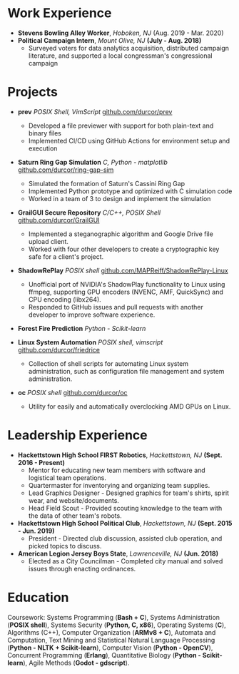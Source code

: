 # Work Experience
- **Stevens Bowling Alley Worker**, *Hoboken, NJ* (Aug. 2019 - Mar. 2020)
- **Political Campaign Intern**, *Mount Olive, NJ* **(July - Aug. 2018)**
    - Surveyed voters for data analytics acquisition, distributed campaign literature, and supported a local congressman's congressional campaign

# Projects
- **prev** *POSIX Shell, VimScript* [github.com/durcor/prev](https://github.com/durcor/prev)
    - Developed a file previewer with support for both plain-text and binary files
    - Implemented CI/CD using GitHub Actions for environment setup and execution
- **Saturn Ring Gap Simulation** *C, Python - matplotlib* [github.com/durcor/ring-gap-sim](https://github.com/durcor/ring-gap-sim)
    - Simulated the formation of Saturn's Cassini Ring Gap
    - Implemented Python prototype and optimized with C simulation code
    - Worked in a team of 3 to design and implement the simulation
- **GrailGUI Secure Repository** *C/C++, POSIX Shell* [github.com/durcor/GrailGUI](https://github.com/durcor/GrailGUI)
    - Implemented a steganographic algorithm and Google Drive file upload client.
    - Worked with four other developers to create a cryptographic key safe for a client's project.
- **ShadowRePlay** *POSIX shell* [github.com/MAPReiff/ShadowRePlay-Linux](https://github.com/MAPReiff/ShadowRePlay-Linux)
    - Unofficial port of NVIDIA's ShadowPlay functionality to Linux using ffmpeg, supporting GPU encoders (NVENC, AMF, QuickSync) and CPU encoding (libx264).
    - Responded to GitHub issues and pull requests with another developer to improve software experience.

- **Forest Fire Prediction** *Python - Scikit-learn*
- **Linux System Automation** *POSIX shell, vimscript* [github.com/durcor/friedrice](https://github.com/durcor/friedrice)
    - Collection of shell scripts for automating Linux system administration, such as configuration file management and system administration.
- **oc** *POSIX shell* [github.com/durcor/oc](https://github.com/durcor/oc)
    - Utility for easily and automatically overclocking AMD GPUs on Linux.

# Leadership Experience
- **Hackettstown High School FIRST Robotics**, *Hackettstown, NJ* **(Sept. 2016 - Present)**
    - Mentor for educating new team members with software and logistical team operations.
    - Quartermaster for inventorying and organizing team supplies.
    - Lead Graphics Designer - Designed graphics for team's shirts, spirit wear, and website/documents.
    - Head Field Scout - Provided scouting knowledge to the team with the data of other team's robots.
- **Hackettstown High School Political Club**, *Hackettstown, NJ* **(Sept. 2015 - Jun. 2019)**
    - President - Directed club discussion, assisted club operation, and picked topics to discuss.
- **American Legion Jersey Boys State**, *Lawrenceville, NJ* **(Jun. 2018)**
    - Elected as a City Councilman - Completed city manual and solved issues through enacting ordinances.

# Education
Coursework: Systems Programming (**Bash + C**), Systems Administration (**POSIX shell**), Systems Security (**Python, C, x86**), Operating Systems (**C**), Algorithms (C++), Computer Organization (**ARMv8 + C**), Automata and Computation, Text Mining and Statistical Natural Language Processing (**Python - NLTK + Scikit-learn**), Computer Vision (**Python - OpenCV**), Concurrent Programming (**Erlang**), Quantitative Biology (**Python - Scikit-learn**), Agile Methods (**Godot - gdscript**).
